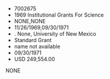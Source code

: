* 7002675
* 1969 Institutional Grants For Science
* NONE,NONE
* 11/26/1969,09/30/1971
*  . None, University of New Mexico
* Standard Grant
*   name not available
* 09/30/1971
* USD 249,554.00

NONE